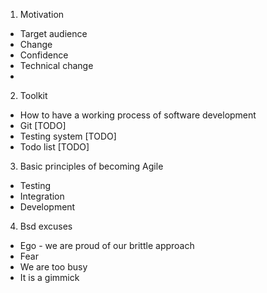 
1. Motivation
 * Target audience
 * Change
 * Confidence
 * Technical change
 * 
2. Toolkit
 * How to have a working process of software development
 * Git [TODO]
 * Testing system [TODO]
 * Todo list [TODO]

3. Basic principles of becoming Agile
 * Testing
 * Integration
 * Development

4. Bsd excuses
  * Ego - we are proud of our brittle approach
  * Fear
  * We are too busy
  * It is a gimmick
